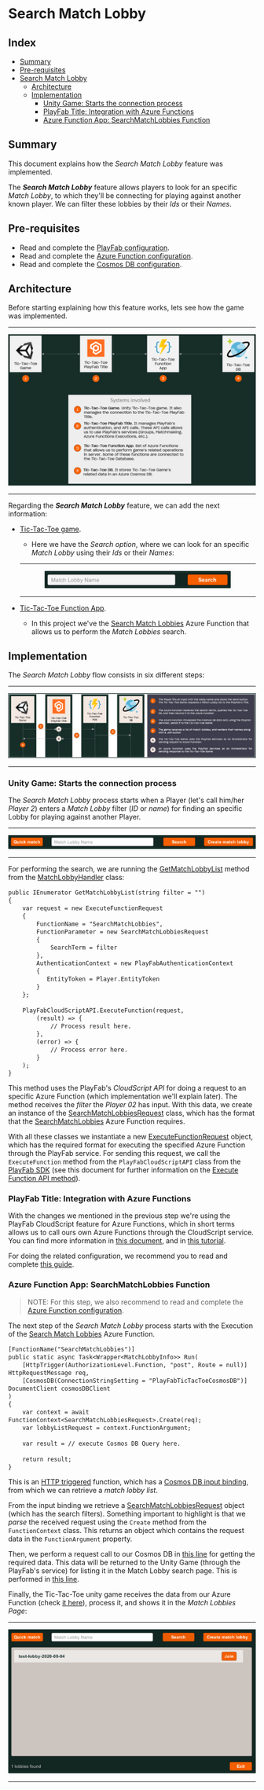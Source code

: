 # Search Match Lobby

## Index

* [Summary][summary-section]
* [Pre-requisites][pre-requisites-section]
* [Search Match Lobby][search-match-lobby]
  * [Architecture][feature-architecture-section]
  * [Implementation][feature-implementation-section]
    * [Unity Game: Starts the connection process][unity-game-starts-the-connection-process]
    * [PlayFab Title: Integration with Azure Functions][playfab-title-integration-with-azure-functions]
    * [Azure Function App: SearchMatchLobbies Function][azure-function-app-searchmatchlobbies-function]

## Summary

This document explains how the *Search Match Lobby* feature was implemented.

The ***Search Match Lobby*** feature allows players to look for an specific *Match Lobby*, to which they'll be connecting for playing against another known player. We can filter these lobbies by their *Ids* or their *Names*.

## Pre-requisites

* Read and complete the [PlayFab configuration][playfab-config-readme].
* Read and complete the [Azure Function configuration][azure-function-config-readme].
* Read and complete the [Cosmos DB configuration][cosmos-db-config-readme].

## Architecture

Before starting explaining how this feature works, lets see how the game was implemented.

---

![alt-text][architecture-01]

---

Regarding the ***Search Match Lobby*** feature, we can add the next information:

* [Tic-Tac-Toe game][unity-game-project]. 

  * Here we have the *Search option*, where we can look for an specific *Match Lobby* using their *Ids* or their *Names*: <br/>

  ---
   
   <p align="center">
     <img src="./document-assets/images/search-match-lobby-01.png" />
   </p>

  ---

* [Tic-Tac-Toe Function App][azure-function-project].
  
  * In this project we've the [Search Match Lobbies][azure-function-search-match-lobbies] Azure Function that allows us to perform the *Match Lobbies* search.

## Implementation

The *Search Match Lobby* flow consists in six different steps:

---

![alt-text][search-match-lobby-diagram-01]

---

### Unity Game: Starts the connection process

The *Search Match Lobby* process starts when a Player (let's call him/her *Player 2*) enters a *Match Lobby* filter (*ID* or *name*) for finding an specific Lobby for playing against another Player.

---

   <p align="center">
     <img src="./document-assets/images/search-match-lobby-02.png" />
   </p>

---

For performing the search, we are running the [GetMatchLobbyList][match-lobby-handler-get-lobby-list] method from the [MatchLobbyHandler][match-lobby-handler] class:

```CSharp
public IEnumerator GetMatchLobbyList(string filter = "")
{
    var request = new ExecuteFunctionRequest
    {
        FunctionName = "SearchMatchLobbies",
        FunctionParameter = new SearchMatchLobbiesRequest
        {
            SearchTerm = filter
        },
        AuthenticationContext = new PlayFabAuthenticationContext
        {
           EntityToken = Player.EntityToken
        }
    };

    PlayFabCloudScriptAPI.ExecuteFunction(request,
        (result) => {
            // Process result here.
        },
        (error) => {
            // Process error here.
        }
    );
}
```

This method uses the PlayFab's *CloudScript API* for doing a request to an specific Azure Function (which implementation we'll explain later). The method receives the *filter* the *Player 02* has input. With this data, we create an instance of the [SearchMatchLobbiesRequest][search-match-lobbies-request] class, which has the format that the [SearchMatchLobbies][azure-function-search-match-lobbies] Azure Function requires.

With all these classes we instantiate a new [ExecuteFunctionRequest][creating-instance-execute-function-request] object, which has the required format for executing the specified Azure Function through the PlayFab service. For sending this request, we call the `ExecuteFunction` method from the `PlayFabCloudScriptAPI` class from the [PlayFab SDK][unity-playfab-csharp-sdk] (see this document for further information on the [Execute Function API method][playfab-cloudscript-api-doc-execute-function]).

### PlayFab Title: Integration with Azure Functions

With the changes we mentioned in the previous step we're using the PlayFab CloudScript feature for Azure Functions, which in short terms allows us to call ours own Azure Functions through the CloudScript service. You can find more information in [this document][playfab-cloudscript-azure-function-feature], and in [this tutorial][playfab-cloudscript-azure-function-tutorial].

For doing the related configuration, we recommend you to read and complete [this guide][playfab-config-readme].

### Azure Function App: SearchMatchLobbies Function

> NOTE: For this step, we also recommend to read and complete the [Azure Function configuration][azure-function-config-readme].

The next step of the *Search Match Lobby* process starts with the Execution of the [Search Match Lobbies][azure-function-search-match-lobbies] Azure Function.

```CSharp
[FunctionName("SearchMatchLobbies")]
public static async Task<Wrapper<MatchLobbyInfo>> Run(
    [HttpTrigger(AuthorizationLevel.Function, "post", Route = null)] HttpRequestMessage req,
    [CosmosDB(ConnectionStringSetting = "PlayFabTicTacToeCosmosDB")] DocumentClient cosmosDBClient
)
{
    var context = await FunctionContext<SearchMatchLobbiesRequest>.Create(req);
    var lobbyListRequest = context.FunctionArgument;

    var result = // execute Cosmos DB Query here.

    return result;
}
```

This is an [HTTP triggered][azure-function-http-trigger-doc] function, which has a [Cosmos DB input binding][azure-function-cosmos-db-input-doc], from which we can retrieve a *match lobby list*.

From the input binding we retrieve a [SearchMatchLobbiesRequest][search-match-lobbies-request-azf] object (which has the search filters). Something important to highlight is that we *parse* the received request using the `Create` method from the `FunctionContext` class. This returns an object which contains the request data in the `FunctionArgument` property.

Then, we perform a request call to our Cosmos DB in [this line][azure-function-search-match-lobbies-cosmos-query] for getting the required data. This data will be returned to the Unity Game (through the PlayFab's service) for listing it in the Match Lobby search page. This is performed in [this line][azure-function-search-match-lobbies-return-data].

Finally, the Tic-Tac-Toe unity game receives the data from our Azure Function (check [it here][match-lobby-handler-get-lobby-list-success]), process it, and shows it in the *Match Lobbies Page*:

---

   <p align="center">
     <img src="./document-assets/images/search-match-lobby-03.png" />
   </p>

---

<!-- Index -->

[summary-section]: #summary
[pre-requisites-section]: #pre-requisites
[search-match-lobby]: #search-match-lobby-feature
[feature-architecture-section]: #architecture
[feature-implementation-section]: #implementation
[unity-game-starts-the-connection-process]: #unity-game-starts-the-connection-process
[playfab-title-integration-with-azure-functions]: #playfab-title-integration-with-azure-functions
[azure-function-app-searchmatchlobbies-function]: #azure-function-app-searchmatchlobbies-function

<!-- Internal Links -->

[architecture-01]: ./document-assets/high-level-architecture.png
[search-match-lobby-diagram-01]: ./document-assets/images/diagrams/search-match-lobby-diagram-01.png

[unity-game-project]: ./TicTacToe
[azure-function-project]: ./AzureFunctions
[azure-function-search-match-lobbies]: ./AzureFunctions/TicTacToeFunctions/Functions/SearchMatchlobbies.cs
[azure-function-search-match-lobbies-return-data]: ./AzureFunctions/TicTacToeFunctions/Functions/SearchMatchlobbies.cs#L31s
[search-match-lobbies-request-azf]: ./AzureFunctions/TicTacToeFunctions/Models/Requests/SearchMatchLobbiesRequest.cs

[search-match-lobbies-request]: ./TicTacToe/Assets/Scripts/Models/Requests/SearchMatchlobbiesRequest.cs
[azure-function-search-match-lobbies-cosmos-query]: ./AzureFunctions/TicTacToeFunctions/Functions/SearchMatchlobbies.cs#L27

[match-lobby-handler]: ./TicTacToe/Assets/Scripts/Handlers/MatchlobbyHandler.cs
[match-lobby-handler-get-lobby-list]: ./TicTacToe/Assets/Scripts/Handlers/MatchlobbyHandler.cs#L71
[match-lobby-handler-get-lobby-list-success]: ./TicTacToe/Assets/Scripts/Handlers/MatchlobbyHandler.cs#L82

<!-- External links -->

[unity-playfab-csharp-sdk]: https://docs.microsoft.com/gaming/playfab/sdks/unity3d/
[unity-playfab-sdk-repo]: https://github.com/PlayFab/UnitySDK

[creating-instance-execute-function-request]: ./TicTacToe/Assets/Scripts/Handlers/RequestHandler.cs#L35

[playfab-cloudscript-api-doc]: https://docs.microsoft.com/rest/api/playfab/cloudscript/server-side-cloud-script?view=playfab-rest
[playfab-cloudscript-api-doc-execute-function]: https://docs.microsoft.com/rest/api/playfab/cloudscript/server-side-cloud-script/executefunction?view=playfab-rest

[playfab-cloudscript-azure-function-feature]: https://docs.microsoft.com/gaming/playfab/features/automation/cloudscript-af/
[playfab-cloudscript-azure-function-tutorial]: https://docs.microsoft.com/gaming/playfab/features/automation/cloudscript-af/quickstart#using-and-calling-cloudscript-using-azure-functions-from-your-playfab-title

[playfab-config-readme]: ./TicTacToe/README.md
[azure-function-config-readme]: ./AzureFunctions/README.md
[cosmos-db-config-readme]: ./AzureFunctions/cosmos-db-configuration.md

[azure-function-http-trigger-doc]: https://docs.microsoft.com/azure/azure-functions/functions-bindings-http-webhook-trigger?tabs=csharp
[azure-function-cosmos-db-input-doc]: https://docs.microsoft.com/azure/azure-functions/functions-bindings-cosmosdb-v2-input?tabs=csharp
